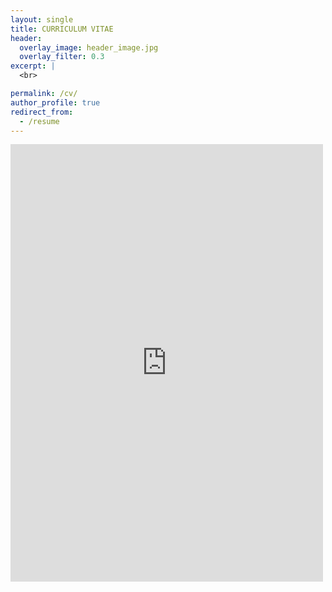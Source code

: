 ```yaml
---
layout: single
title: CURRICULUM VITAE
header:
  overlay_image: header_image.jpg
  overlay_filter: 0.3
excerpt: |
  <br>

permalink: /cv/
author_profile: true
redirect_from:
  - /resume
---
```


<embed src="https://jooyounggkim.github.io/files/CV_JooyoungKim.pdf" width="500" height="700" type='application/pdf'>
